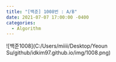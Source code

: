 ```yaml
---
title: "[백준] 1008번 : A/B"
date: 2021-07-07 17:00:00 -0400
categories: 
  - Algorithm
---
```


![백준1008](C:/Users/miiii/Desktop/Yeoun Su/github/idkim97.github.io/img/1008.png)